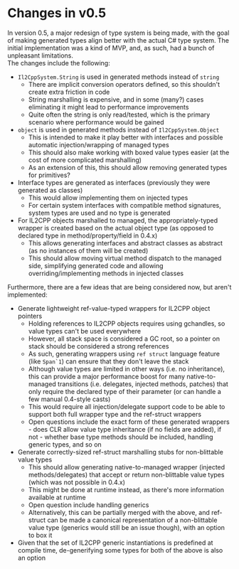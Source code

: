 # Changes in v0.5
In version 0.5, a major redesign of type system is being made, with the goal of making generated types align better with the actual C# type system. The initial implementation was a kind of MVP, and, as such, had a bunch of unpleasant limitations.  
The changes include the following:
 * `Il2CppSystem.String` is used in generated methods instead of `string`
   * There are implicit conversion operators defined, so this shouldn't create extra friction in code
   * String marshalling is expensive, and in some (many?) cases eliminating it might lead to performance improvements
   * Quite often the string is only read/tested, which is the primary scenario where performance would be gained
 * `object` is used in generated methods instead of `Il2CppSystem.Object`
   * This is intended to make it play better with interfaces and possible automatic injection/wrapping of managed types
   * This should also make working with boxed value types easier (at the cost of more complicated marshalling)
   * As an extension of this, this should allow removing generated types for primitives?
 * Interface types are generated as interfaces (previously they were generated as classes)
   * This would allow implementing them on injected types
   * For certain system interfaces with compatible method signatures, system types are used and no type is generated
 * For IL2CPP objects marshalled to managed, the appropriately-typed wrapper is created based on the actual object type (as opposed to declared type in method/property/field in 0.4.x)
   * This allows generating interfaces  and abstract classes as abstract (as no instances of them will be created)
   * This should allow moving virtual method dispatch to the managed side, simplifying generated code and allowing overriding/implementing methods in injected classes

Furthermore, there are a few ideas that are being considered now, but aren't implemented:
 * Generate lightweight ref-value-typed wrappers for IL2CPP object pointers
   * Holding references to IL2CPP objects requires using gchandles, so value types can't be used everywhere
   * However, all stack space is considered a GC root, so a pointer on stack should be considered a strong references
   * As such, generating wrappers using `ref struct` language feature (like ``Span`1``) can ensure that they don't leave the stack
   * Although value types are limited in other ways (i.e. no inheritance), this can provide a major performance boost for many native-to-managed transitions (i.e. delegates, injected methods, patches) that only require the declared type of their parameter (or can handle a few manual 0.4-style casts)
   * This would require all injection/delegate support code to be able to support both full wrapper type and the ref-struct wrappers
   * Open questions include the exact form of these generated wrappers - does CLR allow value type inheritance (if no fields are added), if not - whether base type methods should be included, handling generic types, and so on
 * Generate correctly-sized ref-struct marshalling stubs for non-blittable value types
   * This should allow generating native-to-managed wrapper (injected methods/delegates) that accept or return non-blittable value types (which was not possible in 0.4.x)
   * This might be done at runtime instead, as there's more information available at runtime
   * Open question include handling generics
   * Alternatively, this can be partially merged with the above, and ref-struct can be made a canonical representation of a non-blittable value type (generics would still be an issue though), with an option to box it
 * Given that the set of IL2CPP generic instantiations is predefined at compile time, de-generifying some types for both of the above is also an option